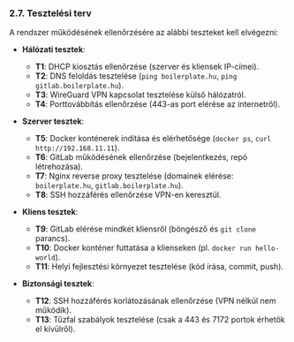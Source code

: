 ### 2.7. Tesztelési terv

A rendszer működésének ellenőrzésére az alábbi teszteket kell elvégezni:

- **Hálózati tesztek**:

  - **T1**: DHCP kiosztás ellenőrzése (szerver és kliensek IP-címei).
  - **T2**: DNS feloldás tesztelése (`ping boilerplate.hu`, `ping gitlab.boilerplate.hu`).
  - **T3**: WireGuard VPN kapcsolat tesztelése külső hálózatról.
  - **T4**: Porttovábbítás ellenőrzése (443-as port elérése az internetről).

- **Szerver tesztek**:

  - **T5**: Docker konténerek indítása és elérhetősége (`docker ps`, `curl http://192.168.11.11`).
  - **T6**: GitLab működésének ellenőrzése (bejelentkezés, repó létrehozása).
  - **T7**: Nginx reverse proxy tesztelése (domainek elérése: `boilerplate.hu`, `gitlab.boilerplate.hu`).
  - **T8**: SSH hozzáférés ellenőrzése VPN-en keresztül.

- **Kliens tesztek**:

  - **T9**: GitLab elérése mindkét kliensről (böngésző és `git clone` parancs).
  - **T10**: Docker konténer futtatása a klienseken (pl. `docker run hello-world`).
  - **T11**: Helyi fejlesztési környezet tesztelése (kód írása, commit, push).

- **Biztonsági tesztek**:
  - **T12**: SSH hozzáférés korlátozásának ellenőrzése (VPN nélkül nem működik).
  - **T13**: Tűzfal szabályok tesztelése (csak a 443 és 7172 portok érhetők el kívülről).
